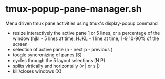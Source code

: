 # tmux-popup-pane-manager.sh
Menu driven tmux pane activities using tmux's display-popup command
 - resize interactively the active pane 1 or 5 lines, or a percentage of the window (hjkl - 5 lines at time, HJKL - 1 line at time, 1-9 10-90% of the screen
 - selection of active pane (n - next p - previous )
 - toogle syncronizing of panes (S)
 - cycles through the 5 layout selections (N P)
 - splits virtically and horizontally (v | or s |)
 - kill/closes windows (X)
